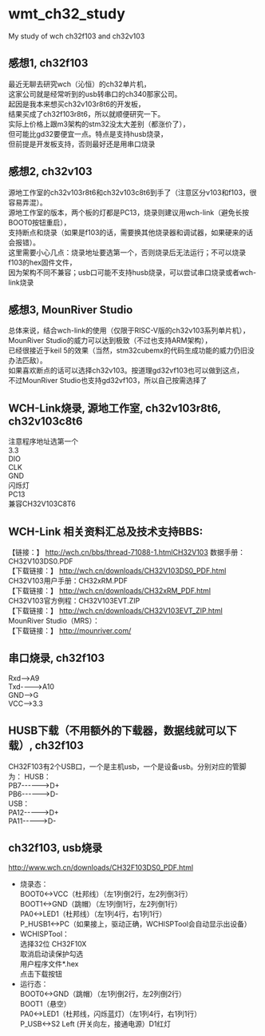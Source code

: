 # wmt_ch32_study
My study of wch ch32f103 and ch32v103

## 感想1, ch32f103
最近无聊去研究wch（沁恒）的ch32单片机，  
这家公司就是经常听到的usb转串口的ch340那家公司。  
起因是我本来想买ch32v103r8t6的开发板，  
结果买成了ch32f103r8t6，所以就顺便研究一下。  
实际上价格上跟m3架构的stm32没太大差别（都涨价了），  
但可能比gd32要便宜一点。特点是支持husb烧录，  
但前提是开发板支持，否则最好还是用串口烧录  

## 感想2, ch32v103  
源地工作室的ch32v103r8t6和ch32v103c8t6到手了（注意区分v103和f103，很容易弄混）。  
源地工作室的版本，两个板的灯都是PC13，烧录则建议用wch-link（避免长按BOOT0按钮重启），  
支持断点和烧录（如果是f103的话，需要换其他烧录器和调试器，如果硬来的话会报错）。  
这里需要小心几点：烧录地址要选第一个，否则烧录后无法运行；不可以烧录f103的hex固件文件，  
因为架构不同不兼容；usb口可能不支持husb烧录，可以尝试串口烧录或者wch-link烧录

## 感想3, MounRiver Studio  
总体来说，结合wch-link的使用（仅限于RISC-V版的ch32v103系列单片机），  
MounRiver Studio的威力可以达到极致（不过也支持ARM架构），  
已经很接近于keil 5的效果（当然，stm32cubemx的代码生成功能的威力仍旧没办法匹敌）。  
如果喜欢断点的话可以选择ch32v103。按道理gd32vf103也可以做到这点，  
不过MounRiver Studio也支持gd32vf103，所以自己按需选择了  

## WCH-Link烧录, 源地工作室, ch32v103r8t6, ch32v103c8t6  
注意程序地址选第一个  
3.3  
DIO  
CLK  
GND  
闪烁灯  
PC13  
兼容CH32V103C8T6  

## WCH-Link 相关资料汇总及技术支持BBS:  
【链接：】 http://wch.cn/bbs/thread-71088-1.htmlCH32V103 数据手册：CH32V103DS0.PDF   
【下载链接：】 http://wch.cn/downloads/CH32V103DS0_PDF.html   
CH32V103用户手册：CH32xRM.PDF  
【下载链接：】 http://wch.cn/downloads/CH32xRM_PDF.html   
 CH32V103官方例程：CH32V103EVT.ZIP  
【下载链接：】 http://wch.cn/downloads/CH32V103EVT_ZIP.html   
MounRiver Studio（MRS）：  
【下载链接：】 http://mounriver.com/    

## 串口烧录, ch32f103   
Rxd——>A9  
Txd---->A10  
GND——>G  
VCC——>3.3  

## HUSB下载（不用额外的下载器，数据线就可以下载）, ch32f103    
CH32F103有2个USB口，一个是主机usb，一个是设备usb。分别对应的管脚为：
HUSB：  
PB7------>D+  
PB6------>D-  
USB：  
PA12----->D+  
PA11----->D-  

## ch32f103, usb烧录    
http://www.wch.cn/downloads/CH32F103DS0_PDF.html  
* 烧录态：  
BOOT0<->VCC（杜邦线）（左1列倒2行，左2列倒3行）  
BOOT1<->GND（跳帽）（左1列倒1行，左2列倒1行）  
PA0<->LED1（杜邦线）（左1列4行，右1列1行）  
P_HUSB1<->PC（如果接上，驱动正确，WCHISPTool会自动显示出设备）  
* WCHISPTool：  
选择32位 CH32F10X  
取消启动读保护勾选  
用户程序文件*.hex  
点击下载按钮  
* 运行态：  
BOOT0<->GND（跳帽）（左1列倒2行，左2列倒2行）  
BOOT1（悬空）  
PA0<->LED1（杜邦线，闪烁蓝灯）（左1列4行，右1列1行）  
P_USB<->S2 Left (开关向左，接通电源）D1红灯   
